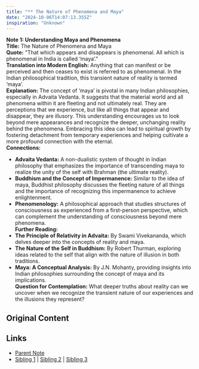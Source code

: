 ```yaml
---
title: "** The Nature of Phenomena and Maya"
date: "2024-10-06T14:07:13.355Z"
inspiration: "Unknown"
---
```


  
**Note 1: Understanding Maya and Phenomena**  
**Title:** The Nature of Phenomena and Maya  
**Quote:** "That which appears and disappears is phenomenal. All which is phenomenal in India is called ‘maya’."  
**Translation into Modern English:** Anything that can manifest or be perceived and then ceases to exist is referred to as phenomenal. In the Indian philosophical tradition, this transient nature of reality is termed ‘maya’.  
**Explanation:** The concept of ‘maya’ is pivotal in many Indian philosophies, especially in Advaita Vedanta. It suggests that the material world and all phenomena within it are fleeting and not ultimately real. They are perceptions that we experience, but like all things that appear and disappear, they are illusory. This understanding encourages us to look beyond mere appearances and recognize the deeper, unchanging reality behind the phenomena. Embracing this idea can lead to spiritual growth by fostering detachment from temporary experiences and helping cultivate a more profound connection with the eternal.  
**Connections:**  
- **Advaita Vedanta:** A non-dualistic system of thought in Indian philosophy that emphasizes the importance of transcending maya to realize the unity of the self with Brahman (the ultimate reality).  
- **Buddhism and the Concept of Impermanence:** Similar to the idea of maya, Buddhist philosophy discusses the fleeting nature of all things and the importance of recognizing this impermanence to achieve enlightenment.  
- **Phenomenology:** A philosophical approach that studies structures of consciousness as experienced from a first-person perspective, which can complement the understanding of consciousness beyond mere phenomena.  
**Further Reading:**  
- **The Principle of Relativity in Advaita:** By Swami Vivekananda, which delves deeper into the concepts of reality and maya.  
- **The Nature of the Self in Buddhism:** By Robert Thurman, exploring ideas related to the self that align with the nature of illusion in both traditions.  
- **Maya: A Conceptual Analysis:** By J.N. Mohanty, providing insights into Indian philosophies surrounding the concept of maya and its implications.  
**Question for Contemplation:** What deeper truths about reality can we uncover when we recognize the transient nature of our experiences and the illusions they represent?  


## Original Content



## Links

- [Parent Note](/parent-note.md)
- [Sibling 1](/zettel1.md) | [Sibling 2](/zettel2.md) | [Sibling 3](/zettel3.md)
